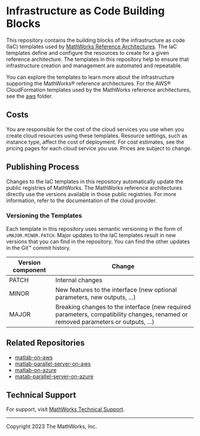 # Infrastructure as Code Building Blocks

This repository contains the building blocks of the infrastructure as code (IaC) templates used by [MathWorks Reference Architectures](https://github.com/mathworks-ref-arch). The IaC templates define and configure the resources to create for a given reference architecture. The templates in this repository help to ensure that infrastructure creation and management are automated and repeatable.

You can explore the templates to learn more about the infrastructure supporting the MathWorks&reg; reference architectures. For the AWS&reg; CloudFormation templates used by the MathWorks reference architectures, see the [aws](aws) folder.

## Costs
You are responsible for the cost of the cloud services you use when you create cloud resources using these templates. Resource settings, such as instance type, affect the cost of deployment. For cost estimates, see the pricing pages for each cloud service you use. Prices are subject to change.

## Publishing Process
Changes to the IaC templates in this repository automatically update the public registries of MathWorks. The MathWorks reference architectures directly use the versions available in those public registries. For more information, refer to the documentation of the cloud provider.

### Versioning the Templates
Each template in this repository uses semantic versioning in the form of `vMAJOR.MINOR.PATCH`. Major updates to the IaC templates result in new versions that you can find in the repository. You can find the other updates in the Git&trade; commit history.

| Version component | Change                           |
| ----------------- | -------------------------------- |
| PATCH             | Internal changes                 |
| MINOR             | New features to the interface (new optional parameters, new outputs, ...) |
| MAJOR             | Breaking changes to the interface (new required parameters, compatibility changes, renamed or removed parameters or outputs, ...) |

## Related Repositories
 - [matlab-on-aws](https://github.com/mathworks-ref-arch/matlab-on-aws)
 - [matlab-parallel-server-on-aws](https://github.com/mathworks-ref-arch/matlab-parallel-server-on-aws)
 - [matlab-on-azure](https://github.com/mathworks-ref-arch/matlab-on-azure)
 - [matab-parallel-server-on-azure](https://github.com/mathworks-ref-arch/matlab-parallel-server-on-azure)

## Technical Support
For support, visit [MathWorks Technical Support](https://www.mathworks.com/support/contact_us.html).

---
Copyright 2023 The MathWorks, Inc.
